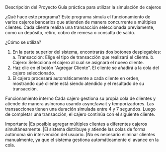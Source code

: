 Descripción del Proyecto
Guía práctica para utilizar la simulación de cajeros

¿Qué hace este programa?
Este programa simula el funcionamiento de varios cajeros bancarios que atienden de manera concurrente a múltiples clientes. Cada cliente realiza una transacción seleccionada previamente, como un depósito, retiro, cobro de remesa o consulta de saldo.

¿Cómo se utiliza?
1. En la parte superior del sistema, encontrarás dos botones desplegables:
  a. Transacción: Elige el tipo de transacción que realizará el cliente.
  b. Cajero: Selecciona el cajero al cual se asignará el nuevo cliente.
2. Haz clic en el botón "Agregar Cliente". El cliente se añadirá a la cola del cajero seleccionado.
3. El cajero procesará automáticamente a cada cliente en orden, mostrando qué cliente está siendo atendido y el resultado de su transacción.

Funcionamiento interno
Cada cajero gestiona su propia cola de clientes y atiende de manera asíncrona usando async/await y temporizadores. Las transacciones tienen una duración simulada entre 4 y 7 segundos. Luego de completar una transacción, el cajero continúa con el siguiente cliente.

Importante
  |Es posible agregar múltiples clientes a diferentes cajeros simultáneamente.
  |El sistema distribuye y atiende las colas de forma autónoma sin intervención del usuario.
  |No es necesario eliminar clientes manualmente, ya que el sistema gestiona automáticamente el avance en la cola.
